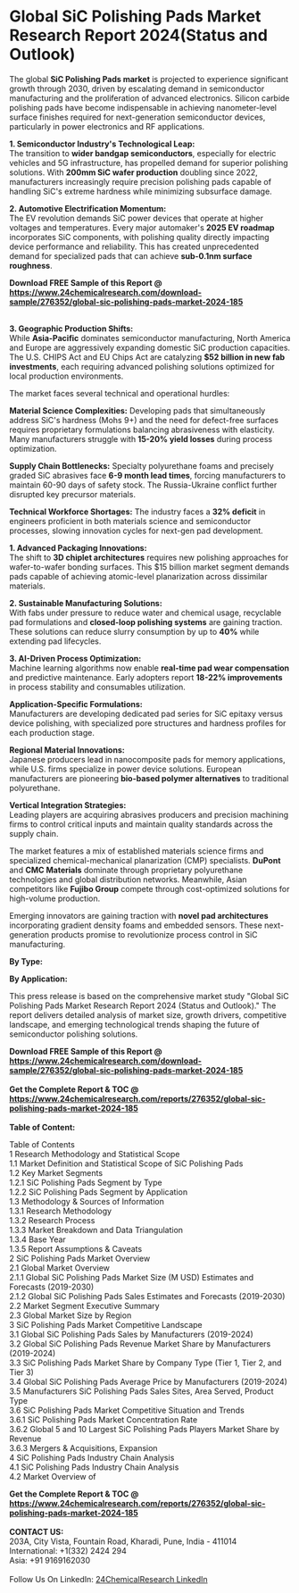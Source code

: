 <h1>Global SiC Polishing Pads Market Research Report 2024(Status and Outlook)</h1><p>The global <strong>SiC Polishing Pads market</strong> is projected to experience significant growth through 2030, driven by escalating demand in semiconductor manufacturing and the proliferation of advanced electronics. Silicon carbide polishing pads have become indispensable in achieving nanometer-level surface finishes required for next-generation semiconductor devices, particularly in power electronics and RF applications.</p><p><strong>1. Semiconductor Industry's Technological Leap:</strong><br>
The transition to <strong>wider bandgap semiconductors</strong>, especially for electric vehicles and 5G infrastructure, has propelled demand for superior polishing solutions. With <strong>200mm SiC wafer production</strong> doubling since 2022, manufacturers increasingly require precision polishing pads capable of handling SiC's extreme hardness while minimizing subsurface damage.</p><p><strong>2. Automotive Electrification Momentum:</strong><br>
The EV revolution demands SiC power devices that operate at higher voltages and temperatures. Every major automaker's <strong>2025 EV roadmap</strong> incorporates SiC components, with polishing quality directly impacting device performance and reliability. This has created unprecedented demand for specialized pads that can achieve <strong>sub-0.1nm surface roughness</strong>.</p><div><b>Download FREE Sample of this Report @ 
            <a href="https://www.24chemicalresearch.com/download-sample/276352/global-sic-polishing-pads-market-2024-185">
            https://www.24chemicalresearch.com/download-sample/276352/global-sic-polishing-pads-market-2024-185</a></b></div><br><p><strong>3. Geographic Production Shifts:</strong><br>
While <strong>Asia-Pacific</strong> dominates semiconductor manufacturing, North America and Europe are aggressively expanding domestic SiC production capacities. The U.S. CHIPS Act and EU Chips Act are catalyzing <strong>$52 billion in new fab investments</strong>, each requiring advanced polishing solutions optimized for local production environments.</p><p>The market faces several technical and operational hurdles:</p><p><strong>Material Science Complexities:</strong> Developing pads that simultaneously address SiC's hardness (Mohs 9+) and the need for defect-free surfaces requires proprietary formulations balancing abrasiveness with elasticity. Many manufacturers struggle with <strong>15-20% yield losses</strong> during process optimization.</p><p><strong>Supply Chain Bottlenecks:</strong> Specialty polyurethane foams and precisely graded SiC abrasives face <strong>6-9 month lead times</strong>, forcing manufacturers to maintain 60-90 days of safety stock. The Russia-Ukraine conflict further disrupted key precursor materials.</p><p><strong>Technical Workforce Shortages:</strong> The industry faces a <strong>32% deficit</strong> in engineers proficient in both materials science and semiconductor processes, slowing innovation cycles for next-gen pad development.</p><p><strong>1. Advanced Packaging Innovations:</strong><br>
The shift to <strong>3D chiplet architectures</strong> requires new polishing approaches for wafer-to-wafer bonding surfaces. This $15 billion market segment demands pads capable of achieving atomic-level planarization across dissimilar materials.</p><p><strong>2. Sustainable Manufacturing Solutions:</strong><br>
With fabs under pressure to reduce water and chemical usage, recyclable pad formulations and <strong>closed-loop polishing systems</strong> are gaining traction. These solutions can reduce slurry consumption by up to <strong>40%</strong> while extending pad lifecycles.</p><p><strong>3. AI-Driven Process Optimization:</strong><br>
Machine learning algorithms now enable <strong>real-time pad wear compensation</strong> and predictive maintenance. Early adopters report <strong>18-22% improvements</strong> in process stability and consumables utilization.</p><p><strong>Application-Specific Formulations:</strong><br>
	Manufacturers are developing dedicated pad series for SiC epitaxy versus device polishing, with specialized pore structures and hardness profiles for each production stage.</p><p><strong>Regional Material Innovations:</strong><br>
	Japanese producers lead in nanocomposite pads for memory applications, while U.S. firms specialize in power device solutions. European manufacturers are pioneering <strong>bio-based polymer alternatives</strong> to traditional polyurethane.</p><p><strong>Vertical Integration Strategies:</strong><br>
	Leading players are acquiring abrasives producers and precision machining firms to control critical inputs and maintain quality standards across the supply chain.</p><p>The market features a mix of established materials science firms and specialized chemical-mechanical planarization (CMP) specialists. <strong>DuPont</strong> and <strong>CMC Materials</strong> dominate through proprietary polyurethane technologies and global distribution networks. Meanwhile, Asian competitors like <strong>Fujibo Group</strong> compete through cost-optimized solutions for high-volume production.</p><p>Emerging innovators are gaining traction with <strong>novel pad architectures</strong> incorporating gradient density foams and embedded sensors. These next-generation products promise to revolutionize process control in SiC manufacturing.</p><p><strong>By Type:</strong></p><p><strong>By Application:</strong></p><p>This press release is based on the comprehensive market study "Global SiC Polishing Pads Market Research Report 2024 (Status and Outlook)." The report delivers detailed analysis of market size, growth drivers, competitive landscape, and emerging technological trends shaping the future of semiconductor polishing solutions.</p><div><b>Download FREE Sample of this Report @ 
            <a href="https://www.24chemicalresearch.com/download-sample/276352/global-sic-polishing-pads-market-2024-185">
            https://www.24chemicalresearch.com/download-sample/276352/global-sic-polishing-pads-market-2024-185</a></b></div><br><div><b>Get the Complete Report & TOC @ 
            <a href="https://www.24chemicalresearch.com/reports/276352/global-sic-polishing-pads-market-2024-185">
            https://www.24chemicalresearch.com/reports/276352/global-sic-polishing-pads-market-2024-185</a></b></div><br>
            <b>Table of Content:</b><p>Table of Contents<br />
1 Research Methodology and Statistical Scope<br />
1.1 Market Definition and Statistical Scope of SiC Polishing Pads<br />
1.2 Key Market Segments<br />
1.2.1 SiC Polishing Pads Segment by Type<br />
1.2.2 SiC Polishing Pads Segment by Application<br />
1.3 Methodology & Sources of Information<br />
1.3.1 Research Methodology<br />
1.3.2 Research Process<br />
1.3.3 Market Breakdown and Data Triangulation<br />
1.3.4 Base Year<br />
1.3.5 Report Assumptions & Caveats<br />
2 SiC Polishing Pads Market Overview<br />
2.1 Global Market Overview<br />
2.1.1 Global SiC Polishing Pads Market Size (M USD) Estimates and Forecasts (2019-2030)<br />
2.1.2 Global SiC Polishing Pads Sales Estimates and Forecasts (2019-2030)<br />
2.2 Market Segment Executive Summary<br />
2.3 Global Market Size by Region<br />
3 SiC Polishing Pads Market Competitive Landscape<br />
3.1 Global SiC Polishing Pads Sales by Manufacturers (2019-2024)<br />
3.2 Global SiC Polishing Pads Revenue Market Share by Manufacturers (2019-2024)<br />
3.3 SiC Polishing Pads Market Share by Company Type (Tier 1, Tier 2, and Tier 3)<br />
3.4 Global SiC Polishing Pads Average Price by Manufacturers (2019-2024)<br />
3.5 Manufacturers SiC Polishing Pads Sales Sites, Area Served, Product Type<br />
3.6 SiC Polishing Pads Market Competitive Situation and Trends<br />
3.6.1 SiC Polishing Pads Market Concentration Rate<br />
3.6.2 Global 5 and 10 Largest SiC Polishing Pads Players Market Share by Revenue<br />
3.6.3 Mergers & Acquisitions, Expansion<br />
4 SiC Polishing Pads Industry Chain Analysis<br />
4.1 SiC Polishing Pads Industry Chain Analysis<br />
4.2 Market Overview of</p><div><b>Get the Complete Report & TOC @ 
            <a href="https://www.24chemicalresearch.com/reports/276352/global-sic-polishing-pads-market-2024-185">
            https://www.24chemicalresearch.com/reports/276352/global-sic-polishing-pads-market-2024-185</a></b></div><br><b>CONTACT US:</b><br>
            203A, City Vista, Fountain Road, Kharadi, Pune, India - 411014<br>
            International: +1(332) 2424 294<br>
            Asia: +91 9169162030 <br><br>
            Follow Us On LinkedIn: <a href="https://www.linkedin.com/company/24chemicalresearch/">24ChemicalResearch LinkedIn</a>